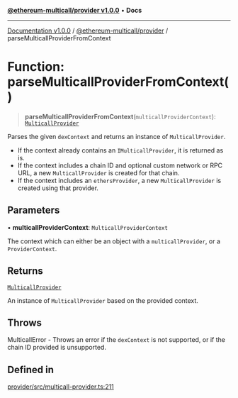 [**@ethereum-multicall/provider v1.0.0**](../README.md) • **Docs**

***

[Documentation v1.0.0](../../../packages.md) / [@ethereum-multicall/provider](../README.md) / parseMulticallProviderFromContext

# Function: parseMulticallProviderFromContext()

> **parseMulticallProviderFromContext**(`multicallProviderContext`): [`MulticallProvider`](../classes/MulticallProvider.md)

Parses the given `dexContext` and returns an instance of `MulticallProvider`.

- If the context already contains an `IMulticallProvider`, it is returned as is.
- If the context includes a chain ID and optional custom network or RPC URL, a new `MulticallProvider` is created for that chain.
- If the context includes an `ethersProvider`, a new `MulticallProvider` is created using that provider.

## Parameters

• **multicallProviderContext**: `MulticallProviderContext`

The context which can either be an object with a `multicallProvider`, or a `ProviderContext`.

## Returns

[`MulticallProvider`](../classes/MulticallProvider.md)

An instance of `MulticallProvider` based on the provided context.

## Throws

MulticallError - Throws an error if the `dexContext` is not supported, or if the chain ID provided is unsupported.

## Defined in

[provider/src/multicall-provider.ts:211](https://github.com/niZmosis/ethereum-multicall/blob/2a2d077a99c23b464a4e40dd6375d06ce98594bd/packages/provider/src/multicall-provider.ts#L211)
